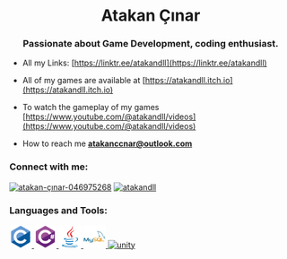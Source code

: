 <h1 align="center">Atakan Çınar</h1>

<h3 align="center">Passionate about Game Development, coding enthusiast.</h3>

- All my Links: [https://linktr.ee/atakandll](https://linktr.ee/atakandll)

- All of my games are available at [https://atakandll.itch.io](https://atakandll.itch.io)

- To watch the gameplay of my games [https://www.youtube.com/@atakandll/videos](https://www.youtube.com/@atakandll/videos)

- How to reach me **atakanccnar@outlook.com**

  

<h3 align="left">Connect with me:</h3>
<p align="left">
<a href="https://linkedin.com/in/atakan-çınar-046975268" target="blank"><img align="center" src="https://raw.githubusercontent.com/rahuldkjain/github-profile-readme-generator/master/src/images/icons/Social/linked-in-alt.svg" alt="atakan-çınar-046975268" height="30" width="40" /></a>
<a href="https://www.youtube.com/@atakandll/videos" target="blank"><img align="center" src="https://raw.githubusercontent.com/rahuldkjain/github-profile-readme-generator/master/src/images/icons/Social/youtube.svg" alt="atakandll" height="30" width="40" /></a>
</p>

<h3 align="left">Languages and Tools:</h3>
<p align="left"> <a href="https://www.cprogramming.com/" target="_blank" rel="noreferrer"> <img src="https://raw.githubusercontent.com/devicons/devicon/master/icons/c/c-original.svg" alt="c" width="40" height="40"/> </a> <a href="https://www.w3schools.com/cs/" target="_blank" rel="noreferrer"> <img src="https://raw.githubusercontent.com/devicons/devicon/master/icons/csharp/csharp-original.svg" alt="csharp" width="40" height="40"/> </a> <a href="https://www.java.com" target="_blank" rel="noreferrer"> <img src="https://raw.githubusercontent.com/devicons/devicon/master/icons/java/java-original.svg" alt="java" width="40" height="40"/> </a> <a href="https://www.mysql.com/" target="_blank" rel="noreferrer"> <img src="https://raw.githubusercontent.com/devicons/devicon/master/icons/mysql/mysql-original-wordmark.svg" alt="mysql" width="40" height="40"/> </a> <a href="https://unity.com/" target="_blank" rel="noreferrer"> <img src="https://www.vectorlogo.zone/logos/unity3d/unity3d-icon.svg" alt="unity" width="40" height="40"/> </a> </p>
